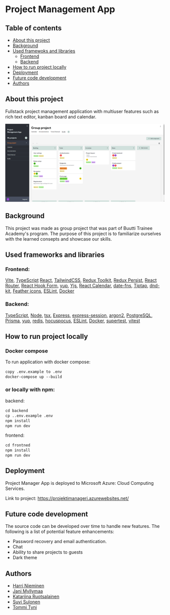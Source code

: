 # Project Management App

## Table of contents

-   [About this project](#about)
-   [Background](#background)
-   [Used framewoks and libraries](#frameworks-libraries)
    -   [Frontend](#frontend)
    -   [Backend](#backend)
-   [How to run project locally](#install)
-   [Deployment](#deployment)
-   [Future code development](#future-dev)
-   [Authors](#authors)

## About this project<a name="about"></a>

Fullstack project management application with multiuser features such as rich text editor, kanban board and calendar.

<div align="center">
    <img src="/frontend/src/assets/screenshots/ProjectManagerApp.png" width="600px"</img>
</div>

## Background<a name="background"></a>

This project was made as group project that was part of Buutti Trainee Academy's program. The purpose of this project is to familiarize ourselves with the learned consepts and showcase our skills.

## Used frameworks and libraries<a name="frameworks-libraries"></a>

### Frontend:<a name="frontend"></a>
[Vite](https://vitejs.dev/), [TypeScript](https://www.typescriptlang.org/) [React](https://react.dev/), [TailwindCSS](https://tailwindcss.com/), [Redux Toolkit](https://redux-toolkit.js.org/), [Redux Persist](https://www.npmjs.com/package/redux-persist), [React Router](https://reactrouter.com/en/main), [React Hook Form](https://react-hook-form.com/), [yup](https://www.npmjs.com/package/yup), [Yjs](https://yjs.dev/), [React Calendar](https://www.npmjs.com/package/react-calendar), [date-fns](https://date-fns.org/), [Tiptap](https://tiptap.dev/), [dnd-kit](https://dndkit.com/), [Feather icons](https://feathericons.com/), [ESLint](https://eslint.org/), [Docker](https://www.docker.com/)

### Backend:<a name="frontend"></a>
[TypeScript](https://www.typescriptlang.org/), [Node](https://nodejs.org/en), [tsx](https://www.npmjs.com/package/tsx), [Express](https://www.npmjs.com/package/express), [express-session](https://www.npmjs.com/package/express-session), [argon2](https://www.npmjs.com/package/argon2), [PostgreSQL](https://www.npmjs.com/package/postgresql), [Prisma](https://www.npmjs.com/package/prisma), [yup](https://www.npmjs.com/package/yup), [redis](https://www.npmjs.com/package/redis), [hocuspocus](https://tiptap.dev/docs/hocuspocus/introduction), [ESLint](https://eslint.org/), [Docker](https://www.docker.com/), [supertest](https://www.npmjs.com/package/supertest), [vitest](https://www.npmjs.com/package/vitest)

## How to run project locally<a name="install"></a>

### Docker compose
To run application with docker compose:

````
copy .env.example to .env
docker-compose up --build
````

### or locally with npm:
backend:

````
cd backend
cp ..env.example .env
npm install
npm run dev
````

frontend:

````
cd frontned
npm install
npm run dev
````
## Deployment<a name="deployment"></a>

Project Manager App is deployed to Microsoft Azure: Cloud Computing Services.

Link to project: https://projektimanageri.azurewebsites.net/

## Future code development <a name= "future-dev"></a>

The source code can be developed over time to handle new features. The following is a list of potential feature enhancements:

-   Password recovery and email authentication.
-   Chat
-   Ability to share projects to guests
-   Dark theme

## Authors<a name="authors"></a>

- [Harri Nieminen](https://github.com/Moiman)
- [Jani Myllymaa](https://github.com/Jambo258)
- [Katariina Ruotsalainen](https://github.com/bkruotsalainen)
- [Suvi Sulonen](https://github.com/susulone)
- [Tommi Tyni](https://github.com/TTyni)
